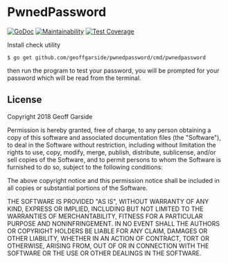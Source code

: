 PwnedPassword
=============

[![GoDoc](https://godoc.org/github.com/geoffgarside/pwnedpassword?status.svg)](https://godoc.org/github.com/geoffgarside/pwnedpassword)
[![Maintainability](https://api.codeclimate.com/v1/badges/e3b520fae3784da44850/maintainability)](https://codeclimate.com/github/geoffgarside/pwnedpassword/maintainability)
[![Test Coverage](https://api.codeclimate.com/v1/badges/e3b520fae3784da44850/test_coverage)](https://codeclimate.com/github/geoffgarside/pwnedpassword/test_coverage)

Install check utility

    $ go get github.com/geoffgarside/pwnedpassword/cmd/pwnedpassword

then run the program to test your password, you will be prompted for your password
which will be read from the terminal.

## License

Copyright 2018 Geoff Garside

Permission is hereby granted, free of charge, to any person obtaining a copy of
this software and associated documentation files (the "Software"), to deal in
the Software without restriction, including without limitation the rights to use,
copy, modify, merge, publish, distribute, sublicense, and/or sell copies of the
Software, and to permit persons to whom the Software is furnished to do so,
subject to the following conditions:

The above copyright notice and this permission notice shall be included in all
copies or substantial portions of the Software.

THE SOFTWARE IS PROVIDED "AS IS", WITHOUT WARRANTY OF ANY KIND, EXPRESS OR IMPLIED,
INCLUDING BUT NOT LIMITED TO THE WARRANTIES OF MERCHANTABILITY, FITNESS FOR A
PARTICULAR PURPOSE AND NONINFRINGEMENT. IN NO EVENT SHALL THE AUTHORS OR COPYRIGHT
HOLDERS BE LIABLE FOR ANY CLAIM, DAMAGES OR OTHER LIABILITY, WHETHER IN AN ACTION
OF CONTRACT, TORT OR OTHERWISE, ARISING FROM, OUT OF OR IN CONNECTION WITH THE
SOFTWARE OR THE USE OR OTHER DEALINGS IN THE SOFTWARE.